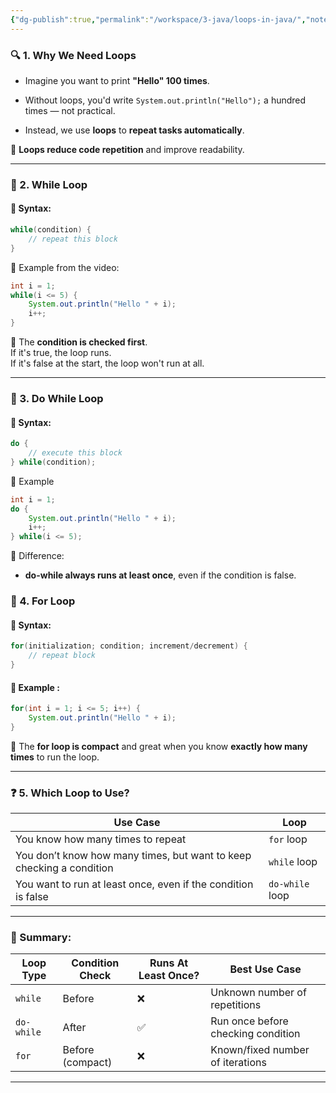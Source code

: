 ```yaml
---
{"dg-publish":true,"permalink":"/workspace/3-java/loops-in-java/","noteIcon":""}
---
```


### 🔍 1. **Why We Need Loops** 

- Imagine you want to print **"Hello" 100 times**.
    
- Without loops, you'd write `System.out.println("Hello");` a hundred times — not practical.
    
- Instead, we use **loops** to **repeat tasks automatically**.
    

🧠 **Loops reduce code repetition** and improve readability.

---

### 🔁 2. **While Loop** 

#### 📌 Syntax:

```java
while(condition) {
    // repeat this block
}
```
📍 Example from the video:

```java
int i = 1;
while(i <= 5) {
    System.out.println("Hello " + i);
    i++;
}
```

🧠 The **condition is checked first**.  
If it's true, the loop runs.  
If it's false at the start, the loop won't run at all.

---

### 🔁 3. **Do While Loop** 

#### 📌 Syntax:
```java
do {
    // execute this block
} while(condition);
```

📍 Example 
```java
int i = 1; 
do {
    System.out.println("Hello " + i);
    i++;
} while(i <= 5);
```

🧠 Difference:

- **do-while always runs at least once**, even if the condition is false.
### 🔁 4. **For Loop**

#### 📌 Syntax:

```java
for(initialization; condition; increment/decrement) {
    // repeat block
}
```

#### 📍 Example :


```java
for(int i = 1; i <= 5; i++) {
    System.out.println("Hello " + i);
}
```

🧠 The **for loop is compact** and great when you know **exactly how many times** to run the loop.

---

### ❓ 5. **Which Loop to Use?** 

|Use Case|Loop|
|---|---|
|You know how many times to repeat|`for` loop|
|You don’t know how many times, but want to keep checking a condition|`while` loop|
|You want to run at least once, even if the condition is false|`do-while` loop|

---

### 🔁 Summary:

|Loop Type|Condition Check|Runs At Least Once?|Best Use Case|
|---|---|---|---|
|`while`|Before|❌|Unknown number of repetitions|
|`do-while`|After|✅|Run once before checking condition|
|`for`|Before (compact)|❌|Known/fixed number of iterations|

---
